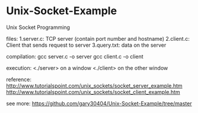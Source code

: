 # Unix-Socket-Example
Unix Socket Programming

files:
1.server.c: TCP server (contain port number and hostname)
2.client.c: Client that sends request to server
3.query.txt: data on the server

compilation:
gcc server.c -o server
gcc client.c -o client

execution:
<./server> on a window
<./client> on the other window

reference:
http://www.tutorialspoint.com/unix_sockets/socket_server_example.htm
http://www.tutorialspoint.com/unix_sockets/socket_client_example.htm

see more: https://github.com/gary30404/Unix-Socket-Example/tree/master
